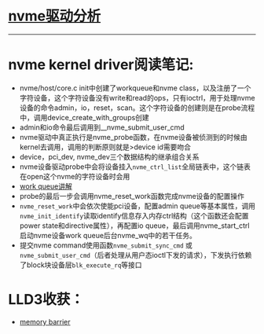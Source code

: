 # [nvme驱动分析](http://blog.csdn.net/zhuzongpeng/article/details/76136164)

***
# nvme kernel driver阅读笔记:
- nvme/host/core.c init中创建了workqueue和nvme class，以及注册了一个字符设备，这个字符设备没有write和read的ops，只有ioctrl，用于处理nvme设备的命令admin，io，reset，scan。这个字符设备的创建则是在probe流程中，调用device_create_with_groups创建
- admin和io命令最后调用到__nvme_submit_user_cmd 
- nvme驱动中真正执行是nvme_probe函数，在nvme设备被侦测到的时候由kernel去调用，调用的判断原则就是>device id需要吻合
- device，pci_dev, nvme_dev三个数据结构的继承组合关系 
- nvme设备驱动probe中会将设备挂入`nvme_ctrl_list`全局链表中，这个链表在open这个nvme的字符设备时会用 
- [work queue讲解](http://www.cnblogs.com/wwang/archive/2010/10/27/1862202.html) 
- probe的最后一步会调用nvme_reset_work函数完成nvme设备的配置操作 
- `nvme_reset_work`中会依次使能pci设备，配置admin queue等基本属性，调用`nvme_init_identify`读取identify信息存入内存ctrl结构（这个函数还会配置power state和directive属性），再配置io queue，最后调用nvme_start_ctrl启动nvme设备work queue后台nvme_wq中的若干任务。
- 提交nvme command使用函数`nvme_submit_sync_cmd` 或 `nvme_submit_user_cmd`（后者处理从用户态ioctl下发的请求），下发执行依赖了block块设备层`blk_execute_rq`等接口


# LLD3收获：
- [memory barrier](http://www.wowotech.net/kernel_synchronization/memory-barrier.html)
